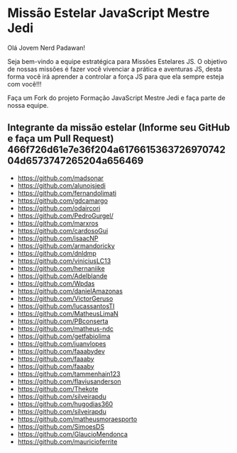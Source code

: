 ﻿# Missão Estelar JavaScript Mestre Jedi

Olá Jovem Nerd Padawan!

   Seja bem-vindo a equipe estratégica para Missões Estelares JS.
O objetivo de nossas missões é fazer você vivenciar a prática e aventuras JS, desta forma você irá aprender a controlar a força JS para que ela sempre esteja com você!!!

Faça um Fork do projeto Formação JavaScript Mestre Jedi e faça parte de nossa equipe.

## Integrante da missão estelar (Informe seu GitHub e faça um Pull Request) 466f726d61e7e36f204a617661536372697074204d6573747265204a656469

- https://github.com/madsonar
- https://github.com/alunojsjedi
- https://github.com/fernandolimati
- https://github.com/gdcamargo
- https://github.com/odaircori
- https://github.com/PedroGurgel/
- https://github.com/marxros
- https://github.com/cardosoGui
- https://github.com/isaacNP
- https://github.com/armandoricky
- https://github.com/dnldmp
- https://github.com/viniciusLC13
- https://github.com/hernaniike
- https://github.com/Adelblande
- https://github.com/Wpdas
- https://github.com/danielAmazonas
- https://github.com/VictorGeruso
- https://github.com/lucassantosTI
- https://github.com/MatheusLimaN
- https://github.com/PBconserta
- https://github.com/matheus-ndc
- https://github.com/getfabiolima
- https://github.com/juanvlopes
- https://github.com/faaabydev
- https://github.com/faaaby
- https://github.com/faaaby
- https://github.com/tammenhain123
- https://github.com/flaviusanderson
- https://github.com/Thekote
- https://github.com/silveirapdu 
- https://github.com/hugodias360
- https://github.com/silveirapdu
- https://github.com/matheusmoraesporto
- https://github.com/SimoesDS
- https://github.com/GlaucioMendonca
- https://github.com/mauricioferrite
